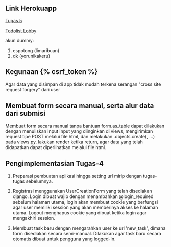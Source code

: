 ## Link Herokuapp

[Tugas 5](templates/README.md)

[Todolist Lobby](https://gingerharbinger.herokuapp.com/todolist)

akun dummy:
1. espotong (limaribuan)
2. dk (yorunikakeru)

## Kegunaan {% csrf_token %}

Agar data yang disimpan di app tidak mudah terkena serangan "cross site request forgery" dari user

## Membuat form secara manual, serta alur data dari submisi

Membuat form secara manual tanpa bantuan form.as_table dapat dilakukan dengan menuliskan input input yang diinginkan di views, mengirimkan request tipe POST melalui file html, dan melakukan <model-name>.objects.create(<model>, ...) pada views.py. lakukan render ketika return, agar data yang telah didapatkan dapat diperlihatkan melalui file html.

## Pengimplementasian Tugas-4

1. Preparasi pembuatan aplikasi hingga setting url mirip dengan tugas-tugas sebelumnya.

2. Registrasi menggunakan UserCreationForm yang telah disediakan django. Login dibuat wajib dengan menambahkan @login_required sebelum halaman utama, login akan membuat cookie yang berfungsi agar user memiliki session yang akan memberinya akses ke halaman utama. Logout menghapus cookie yang dibuat ketika login agar mengakhiri session.

3. Membuat task baru dengan mengarahkan user ke url 'new_task', dimana form disediakan secara semi-manual. Dilakukan agar task baru secara otomatis dibuat untuk pengguna yang logged-in.